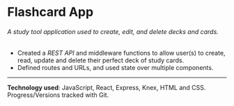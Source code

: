 # Flashcard App
###### A study tool application used to create, edit, and delete decks and cards.
- Created a *REST API* and middleware functions to allow user(s) to create, read, update and delete their perfect deck of study cards.
- Defined routes and URLs, and used state over multiple components.
---
**Technology used**: JavaScript, React, Express, Knex, HTML and CSS. Progress/Versions tracked with Git.
